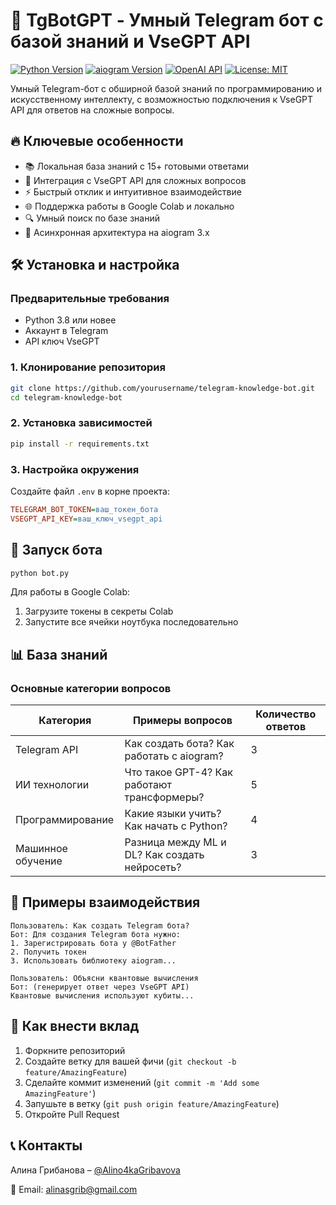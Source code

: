
# 🚀 TgBotGPT - Умный Telegram бот с базой знаний и VseGPT API

[![Python Version](https://img.shields.io/badge/python-3.8+-blue.svg)](https://www.python.org/downloads/)
[![aiogram Version](https://img.shields.io/badge/aiogram-3.x-blue.svg)](https://docs.aiogram.dev/)
[![OpenAI API](https://img.shields.io/badge/OpenAI-1.6.3-green.svg)](https://openai.com/)
[![License: MIT](https://img.shields.io/badge/License-MIT-yellow.svg)](https://opensource.org/licenses/MIT)

 

Умный Telegram-бот с обширной базой знаний по программированию и искусственному интеллекту, с возможностью подключения к VseGPT API для ответов на сложные вопросы.

## 🔥 Ключевые особенности

- 📚 Локальная база знаний с 15+ готовыми ответами
- 🧠 Интеграция с VseGPT API для сложных вопросов
- ⚡ Быстрый отклик и интуитивное взаимодействие
- 🌐 Поддержка работы в Google Colab и локально
- 🔍 Умный поиск по базе знаний
- 🔄 Асинхронная архитектура на aiogram 3.x

## 🛠 Установка и настройка

### Предварительные требования
- Python 3.8 или новее
- Аккаунт в Telegram
- API ключ VseGPT

### 1. Клонирование репозитория
```bash
git clone https://github.com/yourusername/telegram-knowledge-bot.git
cd telegram-knowledge-bot
```

### 2. Установка зависимостей
```bash
pip install -r requirements.txt
```

### 3. Настройка окружения
Создайте файл `.env` в корне проекта:
```ini
TELEGRAM_BOT_TOKEN=ваш_токен_бота
VSEGPT_API_KEY=ваш_ключ_vsegpt_api
```

## 🏃 Запуск бота

```bash
python bot.py
```

Для работы в Google Colab:
1. Загрузите токены в секреты Colab
2. Запустите все ячейки ноутбука последовательно

## 📊 База знаний

### Основные категории вопросов
| Категория | Примеры вопросов | Количество ответов |
|-----------|------------------|-------------------|
| Telegram API | Как создать бота? Как работать с aiogram? | 3 |
| ИИ технологии | Что такое GPT-4? Как работают трансформеры? | 5 |
| Программирование | Какие языки учить? Как начать с Python? | 4 |
| Машинное обучение | Разница между ML и DL? Как создать нейросеть? | 3 |

## 💬 Примеры взаимодействия

```
Пользователь: Как создать Telegram бота?
Бот: Для создания Telegram бота нужно:
1. Зарегистрировать бота у @BotFather
2. Получить токен
3. Использовать библиотеку aiogram...
```

```
Пользователь: Объясни квантовые вычисления
Бот: (генерирует ответ через VseGPT API) 
Квантовые вычисления используют кубиты...
```



## 🤝 Как внести вклад

1. Форкните репозиторий
2. Создайте ветку для вашей фичи (`git checkout -b feature/AmazingFeature`)
3. Сделайте коммит изменений (`git commit -m 'Add some AmazingFeature'`)
4. Запушьте в ветку (`git push origin feature/AmazingFeature`)
5. Откройте Pull Request

## 📞 Контакты

Алина Грибанова – [@Alino4kaGribavova](https://t.me/Alino4kaGribavova)

📧 Email: [alinasgrib@gmail.com](mailto:alinasgrib@gmail.com)




